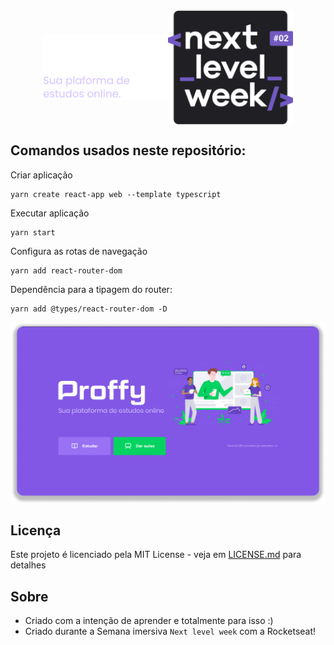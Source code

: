 <div align="center" style="display: flex; align-itens: center; justify-content: center">
  <img src="./.github/proffy2x.png" width="200px" alt="proffy" style="align-self: center;"></img>
  <img src="./.github/nlw.svg" alt="nlw" width="200px"></img>
  <h1></h1>
</div>

## Comandos usados neste repositório:

Criar aplicação
```
yarn create react-app web --template typescript
```

Executar aplicação
```
yarn start
```

Configura as rotas de navegação
```
yarn add react-router-dom
```

Dependência para a tipagem do router:
```
yarn add @types/react-router-dom -D
```

<img src="./.github/proffy.png" align="center"/>

## Licença

Este projeto é licenciado pela MIT License -  veja em [LICENSE.md](LICENSE.md) para detalhes

## Sobre
- Criado com a intenção de aprender e totalmente para isso :)<br>
- Criado durante a Semana imersiva `Next level week` com a Rocketseat!


